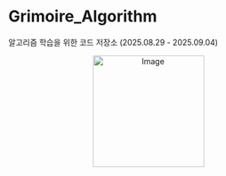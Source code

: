 # Grimoire_Algorithm
알고리즘 학습을 위한 코드 저장소 (2025.08.29 - 2025.09.04)

<p align="center">
  <img width="200" height="200" alt="Image" src="https://github.com/user-attachments/assets/7ae5ea19-40e7-4e39-a107-6c1b093ee85b" />
</p>

